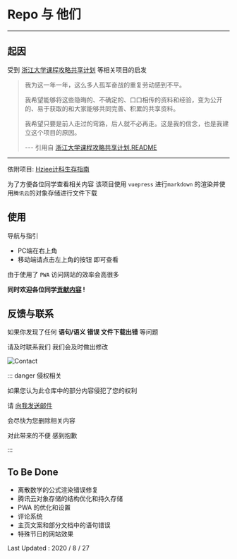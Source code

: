 # Repo 与 他们

------

## 起因

受到 [浙江大学课程攻略共享计划](https://github.com/QSCTech/zju-icicles) 等相关项目的启发

> 我为这一年一年，这么多人孤军奋战的重复劳动感到不平。
>
> 我希望能够将这些隐晦的、不确定的、口口相传的资料和经验，变为公开的、易于获取的和大家能够共同完善、积累的共享资料。
>
> 我希望只要是前人走过的弯路，后人就不必再走。这是我的信念，也是我建立这个项目的原因。
>
> --- 引用自 [浙江大学课程攻略共享计划.README](https://github.com/QSCTech/zju-icicles/blob/master/README.md)



------

依附项目: [Hziee计科生存指南](https://github.com/sonderlau/HzieeSurvivalGuide)

为了方便各位同学查看相关内容 该项目使用 `vuepress` 进行`markdown` 的渲染并使用`腾讯云`的对象存储进行文件下载



## 使用

导航与指引

- PC端在右上角
- 移动端请点击左上角的按钮 即可查看



由于使用了 `PWA` 访问网站的效率会高很多



**同时欢迎各位同学[贡献内容](https://github.com/sonderlau/HzieeSurvivalGuide#%E8%B4%A1%E7%8C%AE%E6%AD%A5%E9%AA%A4) !**



## 反馈与联系

如果你发现了任何 **语句/语义 错误 文件下载出错** 等问题

请及时联系我们 我们会及时做出修改

![Contact](/contact.png)

::: danger 侵权相关

如果您认为此仓库中的部分内容侵犯了您的权利 

请 [向我发送邮件](mailto:ge15emium@qq.com)

会尽快为您删除相关内容

对此带来的不便 感到抱歉

:::



## To Be Done

- 离散数学的公式渲染错误修复
- 腾讯云对象存储的结构优化和持久存储
- PWA 的优化和设置
- 评论系统
- 主页文案和部分文档中的语句错误
- 特殊节日的网站效果



Last Updated : 2020 / 8 / 27
